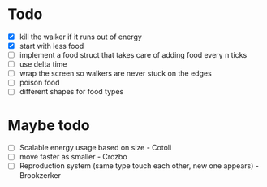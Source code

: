 # Todo

* [x] kill the walker if it runs out of energy
* [x] start with less food
* [ ] implement a food struct that takes care of adding food every n ticks
* [ ] use delta time
* [ ] wrap the screen so walkers are never stuck on the edges
* [ ] poison food
* [ ] different shapes for food types

# Maybe todo

* [ ] Scalable energy usage based on size - Cotoli
* [ ] move faster as smaller - Crozbo
* [ ] Reproduction system (same type touch each other, new one appears) - Brookzerker